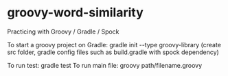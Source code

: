 groovy-word-similarity
======================

Practicing with Groovy / Gradle / Spock

To start a groovy project on Gradle: gradle init --type groovy-library 
(create src folder, gradle config files such as build.gradle with spock dependency)

To run test: gradle test
To run main file: groovy path/filename.groovy 
